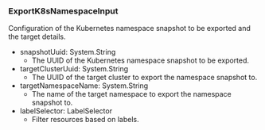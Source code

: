 ### ExportK8sNamespaceInput
Configuration of the Kubernetes namespace snapshot to be exported and the target details.

- snapshotUuid: System.String
  - The UUID of the Kubernetes namespace snapshot to be exported.
- targetClusterUuid: System.String
  - The UUID of the target cluster to export the namespace snapshot to.
- targetNamespaceName: System.String
  - The name of the target namespace to export the namespace snapshot to.
- labelSelector: LabelSelector
  - Filter resources based on labels.
